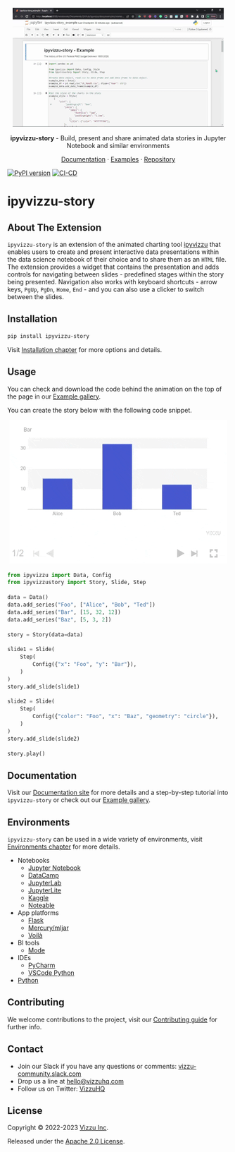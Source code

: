 <p align="center">
  <a href="./">
    <img src="./assets/ipyvizzu-story.gif" alt="ipyvizzu-story" />
  </a>
  <p align="center"><b>ipyvizzu-story</b> - Build, present and share animated data stories in Jupyter Notebook and similar environments</p>
  <p align="center">
    <a href="./">Documentation</a>
    · <a href="./examples/">Examples</a>
    · <a href="https://github.com/vizzuhq/ipyvizzu-story">Repository</a>
  </p>
</p>

[![PyPI version](https://badge.fury.io/py/ipyvizzu-story.svg)](https://badge.fury.io/py/ipyvizzu-story)
[![CI-CD](https://github.com/vizzuhq/ipyvizzu-story/actions/workflows/cicd.yml/badge.svg?branch=main)](https://github.com/vizzuhq/ipyvizzu-story/actions/workflows/cicd.yml)

# ipyvizzu-story

## About The Extension

`ipyvizzu-story` is an extension of the animated charting tool
[ipyvizzu](https://github.com/vizzuhq/ipyvizzu) that enables users to create and
present interactive data presentations within the data science notebook of their
choice and to share them as an `HTML` file. The extension provides a widget that
contains the presentation and adds controls for navigating between slides -
predefined stages within the story being presented. Navigation also works with
keyboard shortcuts - arrow keys, `PgUp`, `PgDn`, `Home`, `End` - and you can
also use a clicker to switch between the slides.

## Installation

```sh
pip install ipyvizzu-story
```

Visit
[Installation chapter](./installation)
for more options and details.

## Usage

You can check and download the code behind the animation on the top of the page
in our
[Example gallery](./examples/usbudget/).

You can create the story below with the following code snippet.

<p align="center">
  <img src="./assets/readme-example.gif" alt="ipyvizzu-story" />
</p>

```python
from ipyvizzu import Data, Config
from ipyvizzustory import Story, Slide, Step

data = Data()
data.add_series("Foo", ["Alice", "Bob", "Ted"])
data.add_series("Bar", [15, 32, 12])
data.add_series("Baz", [5, 3, 2])

story = Story(data=data)

slide1 = Slide(
    Step(
        Config({"x": "Foo", "y": "Bar"}),
    )
)
story.add_slide(slide1)

slide2 = Slide(
    Step(
        Config({"color": "Foo", "x": "Baz", "geometry": "circle"}),
    )
)
story.add_slide(slide2)

story.play()
```

## Documentation

Visit our [Documentation site](./) for
more details and a step-by-step tutorial into `ipyvizzu-story` or check out our
[Example gallery](./examples/).

## Environments

`ipyvizzu-story` can be used in a wide variety of environments, visit
[Environments chapter](./environments/)
for more details.

- Notebooks
  - [Jupyter Notebook](./environments/notebook/jupyternotebook/)
  - [DataCamp](./environments/notebook/datacamp/)
  - [JupyterLab](./environments/notebook/jupyterlab/)
  - [JupyterLite](./environments/notebook/jupyterlite/)
  - [Kaggle](./environments/notebook/kaggle/)
  - [Noteable](./environments/notebook/noteable/)
- App platforms
  - [Flask](./environments/platform/flask/)
  - [Mercury/mljar](./environments/platform/mercury/)
  - [Voilà](./environments/platform/voila/)
- BI tools
  - [Mode](./environments/bi/mode/)
- IDEs
  - [PyCharm](./environments/ide/pycharm/)
  - [VSCode Python](./environments/ide/vscode/)
- [Python](./environments/python/)

## Contributing

We welcome contributions to the project, visit our
[Contributing guide](./CONTRIBUTING) for
further info.

## Contact

- Join our Slack if you have any questions or comments:
  [vizzu-community.slack.com](https://join.slack.com/t/vizzu-community/shared_invite/zt-w2nqhq44-2CCWL4o7qn2Ns1EFSf9kEg)
- Drop us a line at hello@vizzuhq.com
- Follow us on Twitter: [VizzuHQ](https://twitter.com/VizzuHQ)

## License

Copyright © 2022-2023 [Vizzu Inc](https://vizzuhq.com).

Released under the
[Apache 2.0 License](./LICENSE).
